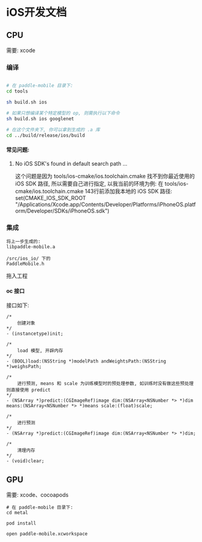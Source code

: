 # iOS开发文档

## CPU

需要: xcode

### 编译

```sh

# 在 paddle-mobile 目录下:
cd tools

sh build.sh ios

# 如果只想编译某个特定模型的 op, 则需执行以下命令
sh build.sh ios googlenet

# 在这个文件夹下, 你可以拿到生成的 .a 库
cd ../build/release/ios/build

```
#### 常见问题:

1. No iOS SDK's found in default search path ...

    这个问题是因为 tools/ios-cmake/ios.toolchain.cmake 找不到你最近使用的 iOS SDK 路径, 所以需要自己进行指定, 
    以我当前的环境为例: 在 tools/ios-cmake/ios.toolchain.cmake 143行前添加我本地的 iOS SDK 路径: set(CMAKE_IOS_SDK_ROOT "/Applications/Xcode.app/Contents/Developer/Platforms/iPhoneOS.platform/Developer/SDKs/iPhoneOS.sdk")

### 集成

```
将上一步生成的:
libpaddle-mobile.a

/src/ios_io/ 下的
PaddleMobile.h
```
拖入工程

#### oc 接口

接口如下:

```
/*
	创建对象
*/
- (instancetype)init;

/*
	load 模型, 开辟内存
*/
- (BOOL)load:(NSString *)modelPath andWeightsPath:(NSString *)weighsPath;

/*
	进行预测, means 和 scale 为训练模型时的预处理参数, 如训练时没有做这些预处理则直接使用 predict
*/
- (NSArray *)predict:(CGImageRef)image dim:(NSArray<NSNumber *> *)dim means:(NSArray<NSNumber *> *)means scale:(float)scale;

/*
	进行预测
*/
- (NSArray *)predict:(CGImageRef)image dim:(NSArray<NSNumber *> *)dim;

/*
	清理内存
*/
- (void)clear;

```

## GPU

需要: xcode、cocoapods  

```
# 在 paddle-mobile 目录下:
cd metal

pod install

open paddle-mobile.xcworkspace

```
